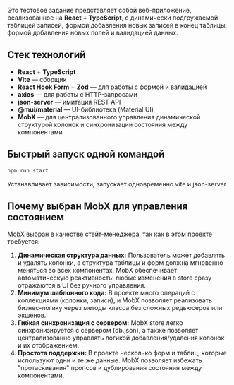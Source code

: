 Это тестовое задание представляет собой веб-приложение, реализованное на **React + TypeScript**, с динамически подгружаемой таблицей записей, формой добавления новых записей в конец таблицы, формой добавления новых полей и валидацией данных.

## Стек технологий

- **React** + **TypeScript**
- **Vite** — сборщик
- **React Hook Form** + **Zod** — для работы с формой и валидацией
- **axios** — для работы с HTTP-запросами
- **json-server** — имитация REST API
- **@mui/material** — UI-библиотека (Material UI)
- **MobX** — для централизованного управления динамической структурой колонок и синхронизации состояния между компонентами

## Быстрый запуск одной командой

```bash
npm run start
```
Устанавливает зависимости, запускает одновременно vite и json-server

## Почему выбран MobX для управления состоянием

MobX выбран в качестве стейт-менеджера, так как в этом проекте требуется:

1. **Динамическая структура данных:** Пользователь может добавлять и удалять колонки, а структура таблицы и форм должна мгновенно меняться во всех компонентах. MobX обеспечивает автоматическую реактивность: любые изменения в store сразу отражаются в UI без ручного управления.
2. **Минимум шаблонного кода:** В проекте много операций с коллекциями (колонки, записи), и MobX позволяет реализовать бизнес-логику через методы класса без сложных редьюсеров или экшенов.
3. **Гибкая синхронизация с сервером:** MobX store легко синхронизируется с сервером (db.json), а также позволяет централизованно управлять логикой добавления/удаления колонок и их отображением.
4. **Простота поддержки:** В проекте несколько форм и таблиц, которые используют одни и те же данные. MobX позволяет избежать "протаскивания" пропсов и дублирования состояния между компонентами.

